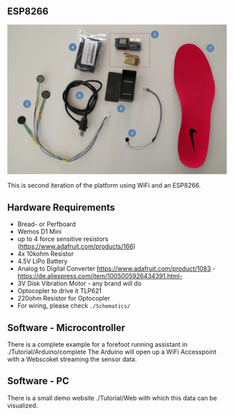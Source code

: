 ## ESP8266

![image](../images/workshop-toolbox.jpg)


This is second iteration of the platform using WiFi and an ESP8266.


## Hardware Requirements
- Bread- or Perfboard
- Wemos D1 Mini
- up to 4 force sensitive resistors (https://www.adafruit.com/products/166)
- 4x 10kohm Resistor
- 4.5V LiPo Battery
- Analog to Digital Converter https://www.adafruit.com/product/1083 - https://de.aliexpress.com/item/1005005926434391.html- 
- 3V Disk Vibration Motor  - any brand will do
- Optocopler to drive it TLP621
- 220ohm Resistor for Optocopler
- For wiring, please check `./Schematics/`


## Software - Microcontroller
There is a complete example for a forefoot running assistant in ./Tutorial/Arduino/complete
The Arduino will open up a WiFi Accesspoint with a Webscoket streaming the sensor data.



## Software - PC
There is a small demo website ./Tutorial/Web with which this data can be visualized. 



